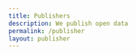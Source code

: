 ```yaml
---
title: Publishers
description: We publish open data
permalink: /publisher
layout: publisher
---
```

